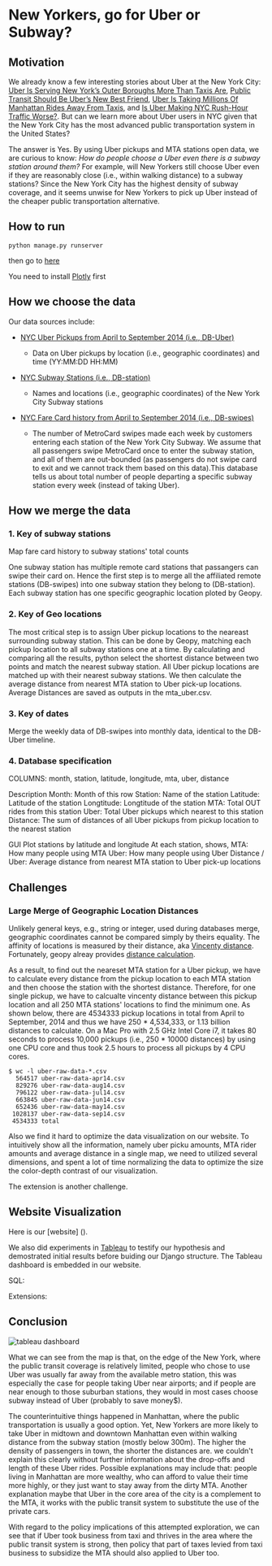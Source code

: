 # New Yorkers, go for Uber or Subway?

## Motivation

We already know a few interesting stories about Uber at the New York City: [Uber Is Serving New York’s Outer Boroughs More Than Taxis Are](http://fivethirtyeight.com/features/uber-is-serving-new-yorks-outer-boroughs-more-than-taxis-are/), [Public Transit Should Be Uber’s New Best Friend](http://fivethirtyeight.com/features/public-transit-should-be-ubers-new-best-friend/), [Uber Is Taking Millions Of Manhattan Rides Away From Taxis](http://fivethirtyeight.com/features/uber-is-taking-millions-of-manhattan-rides-away-from-taxis/), and [Is Uber Making NYC Rush-Hour Traffic Worse?](http://fivethirtyeight.com/features/is-uber-making-nyc-rush-hour-traffic-worse/). But can we learn more about Uber users in NYC given that the New York City has the most advanced public transportation system in the United States?

The answer is Yes. By using Uber pickups and MTA stations open data, we are curious to know: _How do people choose a Uber even there is a subway station around them?_ For example, will New Yorkers still choose Uber even if they are reasonably close (i.e., within walking distance) to a subway stations? Since the New York City has the highest density of subway coverage, and it seems unwise for New Yorkers to pick up Uber instead of the cheaper public transportation alternative.

## How to run
```
python manage.py runserver
```
then go to [here](http://127.0.0.1:8000/)

You need to install [Plotly](https://plot.ly/python/getting-started/) first

## How we choose the data

Our data sources include:

* [NYC Uber Pickups from April to September 2014 (i.e., DB-Uber)](https://github.com/fivethirtyeight/uber-tlc-foil-response)
  * Data on Uber pickups by location (i.e., geographic coordinates) and time (YY:MM:DD HH:MM)

* [NYC Subway Stations (i.e., DB-station)](https://data.cityofnewyork.us/Transportation/Subway-Stations/arq3-7z49)
  * Names and locations (i.e., geographic coordinates) of the New York City Subway stations

* [NYC Fare Card history from April to September 2014 (i.e., DB-swipes)](https://data.ny.gov/Transportation/Fare-Card-History-for-Metropolitan-Transportation-/v7qc-gwpn)
  * The number of MetroCard swipes made each week by customers entering each station of the New York City Subway. We assume that all passengers swipe MetroCard once to enter the subway station, and all of them are out-bounded (as passengers do not swipe card to exit and we cannot track them based on this data).This database tells us about total number of people departing a specific subway station every week (instead of taking Uber).

## How we merge the data
### 1. Key of subway stations
Map fare card history to subway stations' total counts

One subway station has multiple remote card stations that passangers can swipe their card on.
Hence the first step is to merge all the affiliated remote stations (DB-swipes) into one subway station they belong to (DB-station). Each subway station has one specific geographic location ploted by Geopy.

### 2. Key of Geo locations
The most critical step is to assign Uber pickup locations to the neareast surrounding subway station.
This can be done by Geopy, matching each pickup location to all subway stations one at a time. By calculating and comparing all the results, python select the shortest distance between two points and match the nearest subway station. All Uber pickup locations are matched up with their nearest subway stations. We then calculate the average distance from nearest MTA station to Uber pick-up locations. Average Distances are saved as outputs in the mta_uber.csv.

### 3. Key of dates
Merge the weekly data of DB-swipes into monthly data, identical to the DB-Uber timeline.

### 4. Database specification

COLUMNS: month, station, latitude, longitude, mta, uber, distance

Description
Month: Month of this row
Station: Name of the station
Latitude: Latitude of the station
Longtitude: Longtitude of the station
MTA: Total OUT rides from this station
Uber: Total Uber pickups which nearest to this station
Distance: The sum of distances of all Uber pickups from pickup location to the nearest station


GUI
Plot stations by latitude and longitude
At each station, shows,
MTA: How many people using MTA
Uber: How many people using Uber
Distance / Uber: Average distance from nearest MTA station to Uber pick-up locations

## Challenges

### Large Merge of Geographic Location Distances

Unlikely general keys, e.g., string or integer, used during databases merge, geographic coordinates cannot be compared simply by theirs equality. The affinity of locations is measured by their distance, aka [Vincenty distance](https://en.wikipedia.org/wiki/Vincenty's_formulae). Fortunately, geopy alreay provides [distance calculation](https://geopy.readthedocs.io/en/1.10.0/#module-geopy.distance).

As a result, to find out the neareset MTA station for a Uber pickup, we have to calculate every distance from the pickup location to each MTA station and then choose the station with the shortest distance. Therefore, for one single pickup, we have to calcualte vincenty distance between this pickup location and all 250 MTA stations' locations to find the minimum one. As shown below, there are 4534333 pickup locations in total from April to September, 2014 and thus we have 250 * 4,534,333, or 1.13 billion distances to calculate. On a Mac Pro with 2.5 GHz Intel Core i7, it takes 80 seconds to process 10,000 pickups (i.e., 250 * 10000 distances) by using one CPU core and thus took 2.5 hours to process all pickups by 4 CPU cores.

```
$ wc -l uber-raw-data-*.csv
  564517 uber-raw-data-apr14.csv
  829276 uber-raw-data-aug14.csv
  796122 uber-raw-data-jul14.csv
  663845 uber-raw-data-jun14.csv
  652436 uber-raw-data-may14.csv
 1028137 uber-raw-data-sep14.csv
 4534333 total
```

Also we find it hard to optimize the data visualization on our website. To intuitively show all the information, namely uber picku amounts, MTA rider amounts and average distance in a single map, we need to utilized several dimensions, and spent a lot of time normalizing the data to optimize the size the color-depth contrast of our visualization.

The extension is another challenge.

## Website Visualization
Here is our [website] ().

We also did experiments in [Tableau](https://public.tableau.com/views/NYCUber/Dashboard1?:embed=y&:display_count=yes) to testify our hypothesis and demostrated initial results before buiding our Django structure. The Tableau dashboard is embedded in our website.

SQL:

Extensions:

## Conclusion

![tableau dashboard](https://cloud.githubusercontent.com/assets/22580466/20686199/867e2b2a-b56c-11e6-9b9a-c747815a31d9.png)

What we can see from the map is that, on the edge of the New York, where the public transit coverage is relatively limited, people who chose to use Uber was usually far away from the available metro station, this was especially the case for people taking Uber near airports; and if people are near enough to those suburban stations, they would in most cases choose subway instead of Uber (probably to save money$).

The counterintuitive things happened in Manhattan, where the public transportation is usually a good option. Yet, New Yorkers are more likely to take Uber in midtown and downtown Manhattan even within walking distance from the subway station (mostly below 300m). The higher the density of passengers in town, the shorter the distances are. we couldn't explain this clearly without further information about the drop-offs and length of these Uber rides. Possible explanations may include that: people living in Manhattan are more wealthy, who can afford to value their time more highly, or they just want to stay away from the dirty MTA. Another explanation maybe that Uber in the core area of the city is a complement to the MTA, it works with the public transit system to substitute the use of the private cars. 

With regard to the policy implications of this attempted exploration, we can see that if Uber took business from taxi and thrives in the area where the public transit system is strong, then policy that part of taxes levied from taxi business to subsidize the MTA should also applied to Uber too.



